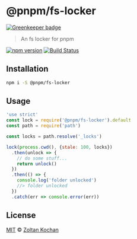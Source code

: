 # @pnpm/fs-locker

[![Greenkeeper badge](https://badges.greenkeeper.io/pnpm/fs-locker.svg)](https://greenkeeper.io/)

> An fs locker for pnpm

<!--@shields('npm', 'travis')-->
[![npm version](https://img.shields.io/npm/v/@pnpm/fs-locker.svg)](https://www.npmjs.com/package/@pnpm/fs-locker) [![Build Status](https://img.shields.io/travis/pnpm/fs-locker/master.svg)](https://travis-ci.org/pnpm/fs-locker)
<!--/@-->

## Installation

```sh
npm i -S @pnpm/fs-locker
```

## Usage

<!--@example('./example.js')-->
```js
'use strict'
const lock = require('@pnpm/fs-locker').default
const path = require('path')

const locks = path.resolve('_locks')

lock(process.cwd(), {stale: 100, locks})
  .then(unlock => {
    // do some stuff...
    return unlock()
  })
  .then(() => {
    console.log('folder unlocked')
    //> folder unlocked
  })
  .catch(err => console.error(err))
```
<!--/@-->

## License

[MIT](./LICENSE) © [Zoltan Kochan](https://www.kochan.io/)
